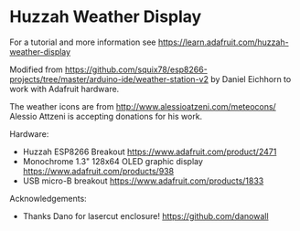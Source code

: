 Huzzah Weather Display
================

For a tutorial and more information see https://learn.adafruit.com/huzzah-weather-display
 
Modified from https://github.com/squix78/esp8266-projects/tree/master/arduino-ide/weather-station-v2 by Daniel Eichhorn to work with Adafruit hardware.

The weather icons are from http://www.alessioatzeni.com/meteocons/ Alessio Attzeni is accepting donations for his work.
 
 
Hardware:

- Huzzah ESP8266 Breakout https://www.adafruit.com/product/2471
- Monochrome 1.3" 128x64 OLED graphic display https://www.adafruit.com/products/938
- USB micro-B breakout https://www.adafruit.com/products/1833
 
 
Acknowledgements:
  - Thanks Dano for lasercut enclosure! https://github.com/danowall
 

